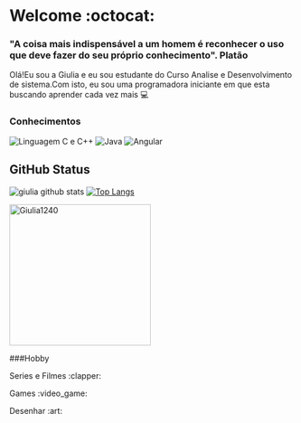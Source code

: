 
# Welcome :octocat:



 ### "A coisa mais indispensável a um homem é reconhecer o uso que deve fazer do seu próprio conhecimento". Platão 

 Olá!Eu sou a Giulia e eu sou estudante do Curso Analise e Desenvolvimento de sistema.Com isto, eu sou uma programadora iniciante em que esta buscando aprender cada vez mais :computer:
 </div>

### Conhecimentos
![Linguagem C e C++](https://img.shields.io/badge/-C%20e%20C%2B%2B-blue)
![Java](https://img.shields.io/badge/-Java-orange)
![Angular](https://img.shields.io/badge/-Angular-red)

## GitHub Status
 ![giulia github stats](https://github-readme-stats.vercel.app/api?username=Giulia1240&show_icons=true&theme=nightowl)
 [![Top Langs](https://github-readme-stats.vercel.app/api/top-langs/?username=Giulia1240&layout=compact&theme=nightowl)](https://github.com/Giulia1240/github-readme-stats)


<div><img  height="250" width="250" src="https://www.inventateq.com/assets/python/small.gif" alt="Giulia1240" />

 ###Hobby
 <p>Series e Filmes :clapper:</p>
 <p>Games  :video_game:</p>
 <p>Desenhar :art:</p>
 

